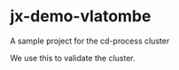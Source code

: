 # jx-demo-vlatombe

A sample project for the cd-process cluster

We use this to validate the cluster.
